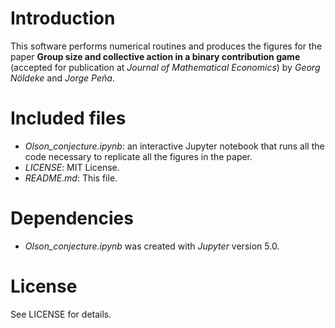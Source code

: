# Introduction

This software performs numerical routines and produces the figures for the paper **Group size and collective action in a binary contribution game** (accepted for publication at *Journal of Mathematical Economics*) by *Georg Nöldeke* and *Jorge Peña*. 

# Included files

* *Olson_conjecture.ipynb*: an interactive Jupyter notebook that runs all the code necessary to replicate all the figures in the paper.
* *LICENSE*: MIT License.
* *README.md*: This file.

# Dependencies

* *Olson_conjecture.ipynb* was created with *Jupyter* version 5.0.

# License

See LICENSE for details.
